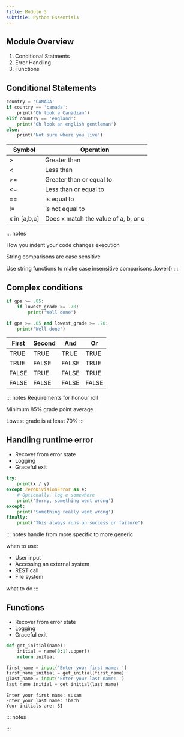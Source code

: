 ```yaml
---
title: Module 3
subtitle: Python Essentials
---
```


## Module Overview

1. Conditional Statments
1. Error Handling
1. Functions

## Conditional Statements

```python
country = 'CANADA'
if country == 'canada':
    print('Oh look a Canadian')
elif country == 'england':
    print('Oh look an english gentleman')
else:
    print('Not sure where you live')
```

| Symbol  | Operation                 |
|---------|---------------------------|
| >       | Greater than              |
| <       | Less than                 |
| >=      | Greater than or equal to  |
| <=      | Less than or equal to     |
| ==      | is equal to               |
| !=      | is not equal to           |
| x in [a,b,c] | Does x match the value of a, b, or c |


::: notes

How you indent your code changes execution

String comparisons are case sensitive

Use string functions to make case insensitive comparisons
.lower() 
:::

## Complex conditions

```python
if gpa >= .85:
	if lowest_grade >= .70:
		print('Well done')

if gpa >= .85 and lowest_grade >= .70:
	print('Well done')
```

| First  | Second | And   | Or    |
|--------|--------|-------|-------|
| TRUE   | TRUE   | TRUE  | TRUE  |
| TRUE   | FALSE  | FALSE | TRUE  |
| FALSE  | TRUE   | FALSE | TRUE  |
| FALSE  | FALSE  | FALSE | FALSE |

::: notes
Requirements for honour roll

Minimum 85% grade point average

Lowest grade is at least 70%
:::

## Handling runtime error

* Recover from error state
* Logging
* Graceful exit

```python
try:
    print(x / y)
except ZeroDivisionError as e:
    # Optionally, log e somewhere
    print('Sorry, something went wrong')
except:
    print('Something really went wrong')
finally:
    print('This always runs on success or failure')
```

::: notes
handle from more specific to more generic

when to use:
* User input
* Accessing an external system
* REST call
* File system

what to do
:::

## Functions

* Recover from error state
* Logging
* Graceful exit

```python
def get_initial(name):
	initial = name[0:1].upper()
	return initial

first_name = input('Enter your first name: ')
first_name_initial = get_initial(first_name)
last_name = input('Enter your last name: ')
last_name_initial = get_initial(last_name)
```

```
Enter your first name: susan
Enter your last name: ibach
Your initials are: SI
```

::: notes

:::